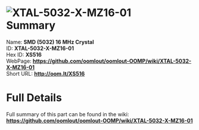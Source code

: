 
![XTAL-5032-X-MZ16-01](https://github.com/oomlout/oomlout-OOMP/blob/master/parts/XTAL-5032-X-MZ16-01/XTAL-5032-X-MZ16-01_420.jpg)   
Summary
=================
  
Name: __SMD (5032) 16 MHz Crystal__    
ID: __XTAL-5032-X-MZ16-01__   
Hex ID: __XS516__   
WebPage: __https://github.com/oomlout/oomlout-OOMP/wiki/XTAL-5032-X-MZ16-01__   
Short URL: __http://oom.lt/XS516__   

Full Details
==========================
Full summary of this part can be found in the wiki:   
__https://github.com/oomlout/oomlout-OOMP/wiki/XTAL-5032-X-MZ16-01__    

